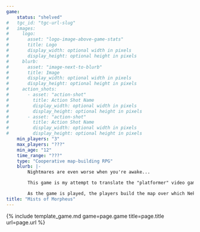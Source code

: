 ```yaml
---
game:
    status: "shelved"
#   tgc_id: "tgc-url-slug"
#   images:
#     logo:
#       asset: "logo-image-above-game-stats"
#       title: Logo
#       display_width: optional width in pixels
#       display_height: optional height in pixels
#     blurb:
#       asset: "image-next-to-blurb"
#       title: Image
#       display_width: optional width in pixels
#       display_height: optional height in pixels
#     action_shots:
#       - asset: "action-shot"
#         title: Action Shot Name
#         display_width: optional width in pixels
#         display_height: optional height in pixels
#       - asset: "action-shot"
#         title: Action Shot Name
#         display_width: optional width in pixels
#         display_height: optional height in pixels
    min_players: "3"
    max_players: "???"
    min_age: "12"
    time_range: "???"
    type: "Cooperative map-building RPG"
    blurb: |-
        Nightmares are even worse when you're awake...

        This game is my attempt to translate the "platformer" video game into a board game.  The hero of the game is Nekawa, a boy trapped in a nightmare and trying to escape.  The players each play a part of Nekawa's mind, each with a special role in helping Nekawa get out of his nightmare.

        As the game is played, the players build the map over which Nekawa must traverse.  Traps and Monsters will appear on the map which Nekawa must either defeat or go around - but the only way to escape the map and go to the next level is to defeat three traps or monsters.  Each undefeated monster on the board increases Nekawa's Terror, as does losing a fight to some monsters and traps.  If Nekawa's terror level rises too high, he'll be trapped in the nightmare forever!
title: "Mists of Morpheus"
---
```

{% include template_game.md game=page.game title=page.title url=page.url %}
